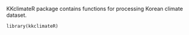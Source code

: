 KKclimateR package contains functions for processing Korean climate dataset. 

```{r setup}
library(kkclimateR)
```
